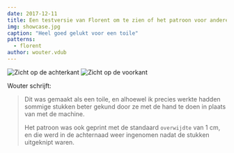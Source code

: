 ```yaml
---
date: 2017-12-11
title: Een testversie van Florent om te zien of het patroon voor anderen werkt, door Wouter.vdub
img: showcase.jpg
caption: "Heel goed gelukt voor een toile"
patterns:
  - florent
author: wouter.vdub
---
```


![Zicht op de achterkant ](/img/showcase/florent-by-wouter-vdub/high_back.jpg) ![Zicht op de voorkant](/img/showcase/florent-by-wouter-vdub/high_front.jpg)

Wouter schrijft:

> Dit was gemaakt als een toile, en alhoewel ik precies werkte hadden sommige stukken beter gekund door ze met de hand te doen in plaats van met de machine.
> 
> Het patroon was ook geprint met de standaard `overwijdte` van 1 cm, en die werd in de achternaad weer ingenomen nadat de stukken uitgeknipt waren.